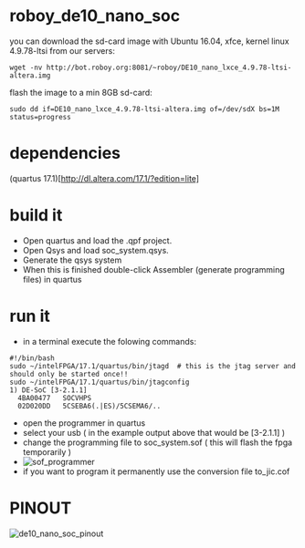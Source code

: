 # roboy_de10_nano_soc
you can download the sd-card image with Ubuntu 16.04, xfce, kernel linux 4.9.78-ltsi from our servers:
```
wget -nv http://bot.roboy.org:8081/~roboy/DE10_nano_lxce_4.9.78-ltsi-altera.img
```
flash the image to a min 8GB sd-card:
```
sudo dd if=DE10_nano_lxce_4.9.78-ltsi-altera.img of=/dev/sdX bs=1M status=progress
```
# dependencies
(quartus 17.1)[http://dl.altera.com/17.1/?edition=lite]

# build it
* Open quartus and load the .qpf project.
* Open Qsys and load soc_system.qsys. 
* Generate the qsys system
* When this is finished double-click Assembler (generate programming files) in quartus

# run it
* in a terminal execute the folowing commands:
```
#!/bin/bash
sudo ~/intelFPGA/17.1/quartus/bin/jtagd  # this is the jtag server and should only be started once!!
sudo ~/intelFPGA/17.1/quartus/bin/jtagconfig 
1) DE-SoC [3-2.1.1]
  4BA00477   SOCVHPS
  02D020DD   5CSEBA6(.|ES)/5CSEMA6/..
```
* open the programmer in quartus
* select your usb ( in the example output above that would be [3-2.1.1] )
* change the programming file to soc_system.sof ( this will flash the fpga temporarily )
* ![sof_programmer](https://github.com/Roboy/roboy_de10_nano_soc/blob/master/images/programmer_sof.png?raw=true "sof programmer")
* if you want to program it permanently use the conversion file to_jic.cof

# PINOUT
![de10_nano_soc_pinout](https://github.com/Roboy/roboy_de10_nano_soc/blob/master/images/de10_nano_soc_pinout.png?raw=true "de10 nano soc pinout")
